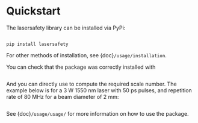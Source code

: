 # Quickstart

The lasersafety library can be installed via PyPi:

```{prompt} bash

pip install lasersafety
```

For other methods of installation, see {doc}`/usage/installation`.

You can check that the package was correctly installed with

```{command-output} lasersafety --version
```

And you can directly use to compute the required scale number. The example below is for a 3 W 1550 nm laser with 50 ps pulses, and repetition rate of 80 MHz for a beam diameter of 2 mm:

```{command-output} lasersafety -p 3 -r 80e6 -t 50e-12 -w 1550e-9 -d 2e-3 en207
```

See {doc}`/usage/usage/` for more information on how to use the package.